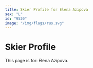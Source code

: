 ```yaml
---
title: Skier Profile for Elena Azipova
sex: "L"
id: "9520"
image: "/img/flags/rus.svg" 
---
```


# Skier Profile

This page is for: Elena Azipova.
    